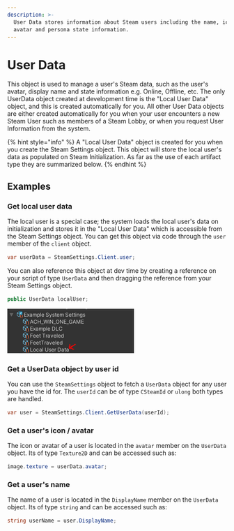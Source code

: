 ```yaml
---
description: >-
  User Data stores information about Steam users including the name, icon /
  avatar and persona state information.
---
```


# User Data

This object is used to manage a user's Steam data, such as the user's avatar, display name and state information e.g. Online, Offline, etc. The only UserData object created at development time is the "Local User Data" object, and this is created automatically for you. All other User Data objects are either created automatically for you when your user encounters a new Steam User such as members of a Steam Lobby, or when you request User Information from the system.

{% hint style="info" %}
A "Local User Data" object is created for you when you create the Steam Settings object. This object will store the local user's data as populated on Steam Initialization. As far as the use of each artifact type they are summarized below.
{% endhint %}

## Examples

### Get local user data

The local user is a special case; the system loads the local user's data on initialization and stores it in the "Local User Data" which is accessible from the Steam Settings object. You can get this object via code through the `user` member of the `client` object.

```csharp
var userData = SteamSettings.Client.user;
```

You can also reference this object at dev time by creating a reference on your script of type `UserData` and then dragging the reference from your Steam Settings object.

```csharp
public UserData localUser;
```

![Image of the example Steam Settings that come with the package](<../../.gitbook/assets/image (17).png>)

### Get a UserData object by user id

You can use the `SteamSettings` object to fetch a `UserData` object for any user you have the id for. The `userId` can be of type `CSteamId` or `ulong` both types are handled.

```csharp
var user = SteamSettings.Client.GetUserData(userId);
```

### Get a user's icon / avatar

The icon or avatar of a user is located in the `avatar` member on the `UserData` object. Its of type `Texture2D` and can be accessed such as:

```csharp
image.texture = userData.avatar;
```

### Get a user's name

The name of a user is located in the `DisplayName` member on the `UserData` object. Its of type `string` and can be accessed such as:

```csharp
string userName = user.DisplayName;
```
